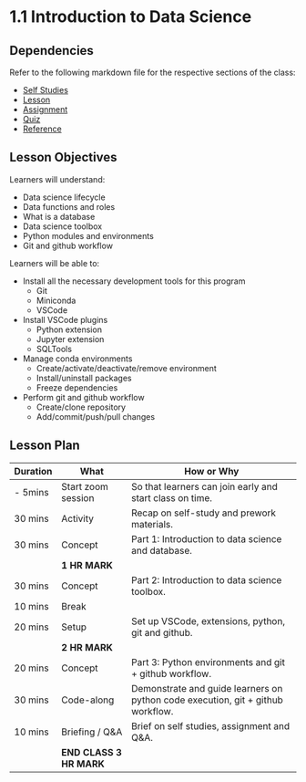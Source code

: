 # 1.1 Introduction to Data Science

## Dependencies

Refer to the following markdown file for the respective sections of the class:

- [Self Studies](./studies.md)
- [Lesson](./lesson.md)
- [Assignment](./assignment.md)
- [Quiz](./quiz.md)
- [Reference](./reference.md)

## Lesson Objectives

Learners will understand:

- Data science lifecycle
- Data functions and roles
- What is a database
- Data science toolbox
- Python modules and environments
- Git and github workflow

Learners will be able to:

- Install all the necessary development tools for this program
  - Git
  - Miniconda
  - VSCode
- Install VSCode plugins
  - Python extension
  - Jupyter extension
  - SQLTools
- Manage conda environments
  - Create/activate/deactivate/remove environment
  - Install/uninstall packages
  - Freeze dependencies
- Perform git and github workflow
  - Create/clone repository
  - Add/commit/push/pull changes

## Lesson Plan

| Duration | What                    | How or Why                                                                      |
| -------- | ----------------------- | ------------------------------------------------------------------------------- |
| - 5mins  | Start zoom session      | So that learners can join early and start class on time.                        |
| 30 mins  | Activity                | Recap on self-study and prework materials.                                      |
| 30 mins  | Concept                 | Part 1: Introduction to data science and database.                              |
|          | **1 HR MARK**           |
| 30 mins  | Concept                 | Part 2: Introduction to data science toolbox.                                   |
| 10 mins  | Break                   |                                                                                 |
| 20 mins  | Setup                   | Set up VSCode, extensions, python, git and github.                              |
|          | **2 HR MARK**           |
| 20 mins  | Concept                 | Part 3: Python environments and git + github workflow.                          |
| 30 mins  | Code-along              | Demonstrate and guide learners on python code execution, git + github workflow. |
| 10 mins  | Briefing / Q&A          | Brief on self studies, assignment and Q&A.                                      |
|          | **END CLASS 3 HR MARK** |
